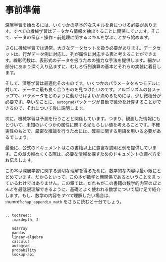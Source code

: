 #  事前準備

深層学習を始めるには、いくつかの基本的なスキルを身につける必要があります。すべての機械学習はデータから情報を抽出することに関係しています。そこで、データの保存・操作・前処理に関するスキルを学ぶことから始めます。

さらに機械学習では通常、大きなデータセットを扱う必要があります。データセットは、行がデータ例に対応し、列が属性に対応する表と考えることができます。線形代数は、表形式のデータを扱うための強力な手法を提供します。細かい部分にあまり深く入り込まずに、むしろ行列演算の基本とそれらの実装に着目します。

そして、深層学習は最適化そのものです。いくつかのパラメータをもつモデルに対して、データに最も良く合うものを見つけたいのです。アルゴリズムの各ステップで、パラメータをどのように動かせばよいか決めるためには、少し微積分が必要です。幸いなことに、`autograd`パッケージが自動で微分を計算することができるので、それについて後に説明します。

次に、機械学習は予測を行うことと関係しています。つまり、観測した情報にもとづいて、未知のいくつかの属性に関する尤もらしい値を考えることです。不確実性のもとで、厳密な推論を行うためには、確率に関する用語を用いる必要があるでしょう。

最後に、公式のドキュメントはこの書籍以上に豊富な説明と例を提供しています。この章の締めくくる際は、必要な情報を探すためのドキュメントの調べ方をお伝えします。

この本は深層学習に関する適切な理解を得るために、数学的な内容は最小限にとどめています。だからといって、この本が数学と無関係であるということを言っているわけではありません。この章では、だれもがこの書籍の数学的内容の*ほとんど*を最低限理解できるように、基礎とよく使われる数学について駆け足で紹介します。もし、数学の内容を*すべて*理解したい場合は、 :numref:`chap_appendix_math` をさらに読むと十分でしょう。

```eval_rst

.. toctree::
   :maxdepth: 2

   ndarray
   pandas
   linear-algebra
   calculus
   autograd
   probability
   lookup-api
   
```
